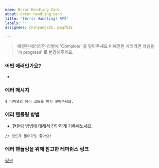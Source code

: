 ```yaml
---
name: Error Handling Card
about: Error Handling Card
title: "[Error Handling] 제목"
labels: ''
assignees: chanyang721, pmg7522

---
```


> 해결된 에러라면 라벨에 'Complete' 를 달아주세요.미해결된 에러라면 라벨을 'In progress' 로 변경해주세요.

### **어떤 에러인가요?**

- 

### **에러 메시지**

`$ 터미널의 에러 코드를 여기 넣어주세요.`

### **에러 핸들링 방법**

- 핸들링 방법에 대해서 간단하게 기록해보세요.

`// 코드가 들어가도 좋아요!`

### **에러 핸들링을 위해 참고한 레퍼런스 링크**

[링크](https://github.com/codestates/Memory.log-Client/issues/19)
